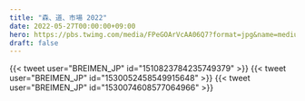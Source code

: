 ```yaml
---
title: "森、道、市場 2022"
date: 2022-05-27T00:00:00+09:00
hero: https://pbs.twimg.com/media/FPeGOArVcAA06Q7?format=jpg&name=medium
draft: false
---
```


{{< tweet user="BREIMEN_JP" id="1510823784235749379" >}}
{{< tweet user="BREIMEN_JP" id="1530052458549915648" >}}
{{< tweet user="BREIMEN_JP" id="1530074608577064966" >}}
